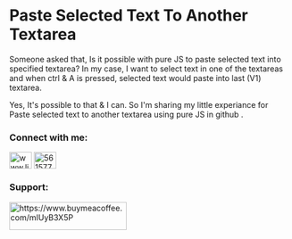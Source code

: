 # Paste Selected Text To Another Textarea
Someone asked that, Is it possible with pure JS to paste selected text into specified textarea? In my case, I want to select text in one of the textareas and when ctrl &amp; A is pressed, selected text would paste into last (V1) textarea.

Yes, It's possible to that & I can. So I'm sharing my little experiance for Paste selected text to another textarea using pure JS in github .


<h3 align="left">Connect with me:</h3>
<p align="left">
<a href="https://linkedin.com/in/www.linkedin.com/in/raju-ahmed-263475126" target="blank"><img align="center" src="https://cdn.jsdelivr.net/npm/simple-icons@3.0.1/icons/linkedin.svg" alt="www.linkedin.com/in/raju-ahmed-263475126" height="30" width="40" /></a>
<a href="https://stackoverflow.com/users/5615778" target="blank"><img align="center" src="https://cdn.jsdelivr.net/npm/simple-icons@3.0.1/icons/stackoverflow.svg" alt="5615778" height="30" width="40" /></a>
</p>


<h3 align="left">Support:</h3>
<p><a href="https://www.buymeacoffee.com/https://www.buymeacoffee.com/mIUyB3X5P"> <img align="left" src="https://cdn.buymeacoffee.com/buttons/v2/default-yellow.png" height="50" width="210" alt="https://www.buymeacoffee.com/mIUyB3X5P" /></a></p><br><br>
